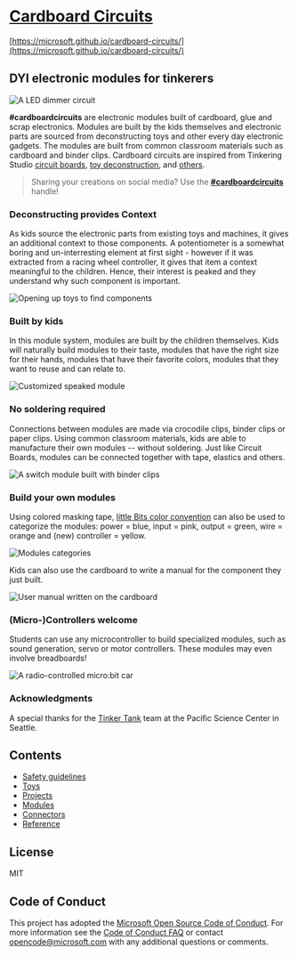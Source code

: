 # [Cardboard Circuits](https://microsoft.github.io/cardboard-circuits/)
[https://microsoft.github.io/cardboard-circuits/](https://microsoft.github.io/cardboard-circuits/)

## DYI electronic modules for tinkerers

![A LED dimmer circuit]({{site.baseurl}}/assets/leddimmer.gif)

**#cardboardcircuits** are electronic modules built of cardboard, glue and scrap electronics. Modules are built by the kids themselves and electronic parts are sourced from deconstructing toys and other every day electronic gadgets. The modules are built from common classroom materials such as cardboard and binder clips. Cardboard circuits are inspired from Tinkering Studio [circuit boards](https://tinkering.exploratorium.edu/sites/default/files/Instructions/circuit_boards.pdf), [toy deconstruction](https://tinkering.exploratorium.edu/sites/default/files/Instructions/toy_take_apart_0.pdf), and [others]({{site.baseurl}}/reference).

> Sharing your creations on social media? Use the **[#cardboardcircuits](https://twitter.com/search?q=%23cardboardcircuits)** handle!

### Deconstructing provides Context

As kids source the electronic parts from existing toys and machines, it gives an additional context to those components. A potentiometer is a somewhat boring and un-interresting element at first sight - however if it was extracted from a racing wheel controller, it gives that item a context meaningful to the children. Hence, their interest is peaked and they understand why such component is important.

![Opening up toys to find components]({{site.baseurl}}/assets/toydeconstruction.JPG)

### Built by kids

In this module system, modules are built by the children themselves. Kids will naturally build modules to their taste, modules that have the right size for their hands, modules that have their favorite colors, modules that they want to reuse and can relate to.

![Customized speaked module]({{site.baseurl}}/assets/speakermod.JPG)

### No soldering required

Connections between modules are made via crocodile clips, binder clips or paper clips. Using common classroom materials, kids are able to manufacture their own modules -- without soldering. Just like Circuit Boards, modules can be connected together with tape, elastics and others.

![A switch module built with binder clips]({{site.baseurl}}/assets/switchbare.jpg)

### Build your own modules

Using colored masking tape, [little Bits color convention](http://discuss.littlebits.cc/t/what-do-the-different-colors-of-modules-mean/157) can
also be used to categorize the modules: power = blue, input = pink, output = green, wire = orange and (new) controller = yellow.

![Modules categories]({{site.baseurl}}/assets/modules.jpg)

Kids can also use the cardboard to write a manual for the component they just built.

![User manual written on the cardboard]({{site.baseurl}}/assets/usbpower2.jpg)

### (Micro-)Controllers welcome

Students can use any microcontroller to build specialized modules, such as sound generation, servo or motor controllers. These modules may even involve breadboards!

![A radio-controlled micro:bit car]({{site.baseurl}}/assets/microbitradiocar.gif)

### Acknowledgments

A special thanks for the [Tinker Tank](https://www.pacificsciencecenter.org/tinker-tank/) team at the Pacific Science Center in Seattle. 

## Contents

* [Safety guidelines]({{site.baseurl}}/safety)
* [Toys]({{site.baseurl}}/toys)
* [Projects]({{site.baseurl}}/projects)
* [Modules]({{site.baseurl}}/modules)
* [Connectors]({{site.baseurl}}/connectors)
* [Reference]({{site.baseurl}}/reference)

## License

MIT

## Code of Conduct

This project has adopted the [Microsoft Open Source Code of Conduct](https://opensource.microsoft.com/codeofconduct/). For more information see the [Code of Conduct FAQ](https://opensource.microsoft.com/codeofconduct/faq/) or contact [opencode@microsoft.com](mailto:opencode@microsoft.com) with any additional questions or comments.
